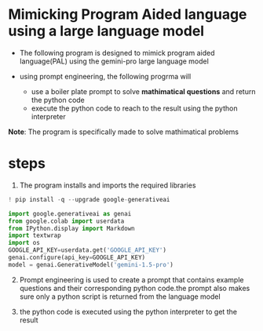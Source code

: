 # Mimicking  Program Aided language using a large language model
- The following program is designed to mimick program aided language(PAL) using the gemini-pro large language model
- using prompt engineering, the following progrma will

  - use a boiler plate prompt to solve **mathimatical questions** and return the python code
  - execute the python code to reach to the result using the python interpreter

**Note**: The program is specifically made to solve mathimatical problems

# steps
1. The program installs and imports   the required libraries
```python
! pip install -q --upgrade google-generativeai
```
```python
import google.generativeai as genai
from google.colab import userdata
from IPython.display import Markdown
import textwrap
import os
GOOGLE_API_KEY=userdata.get('GOOGLE_API_KEY')
genai.configure(api_key=GOOGLE_API_KEY)
model = genai.GenerativeModel('gemini-1.5-pro') 
```

2. Prompt engineering is used to create a prompt that contains example questions and their corresponding python code.the prompt also makes sure only a python script is returned from the language model

3. the python code is executed using the python interpreter to get the result


